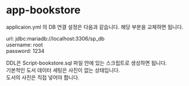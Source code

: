 # app-bookstore

applicaion.yml 의 DB 연결 설정은 다음과 같습니다. 해당 부분을 교체하면 됩니다.  

url: jdbc:mariadb://localhost:3306/sp_db  
username: root  
password: 1234


DDL은 Script-bookstore.sql 파일 안에 있는 스크립트로 생성하면 됩니다.  
기본적인 도서 데이터 세팅은 사진이 없는 상태입니다.  
도서의 사진은 직접 넣어야 합니다.  

